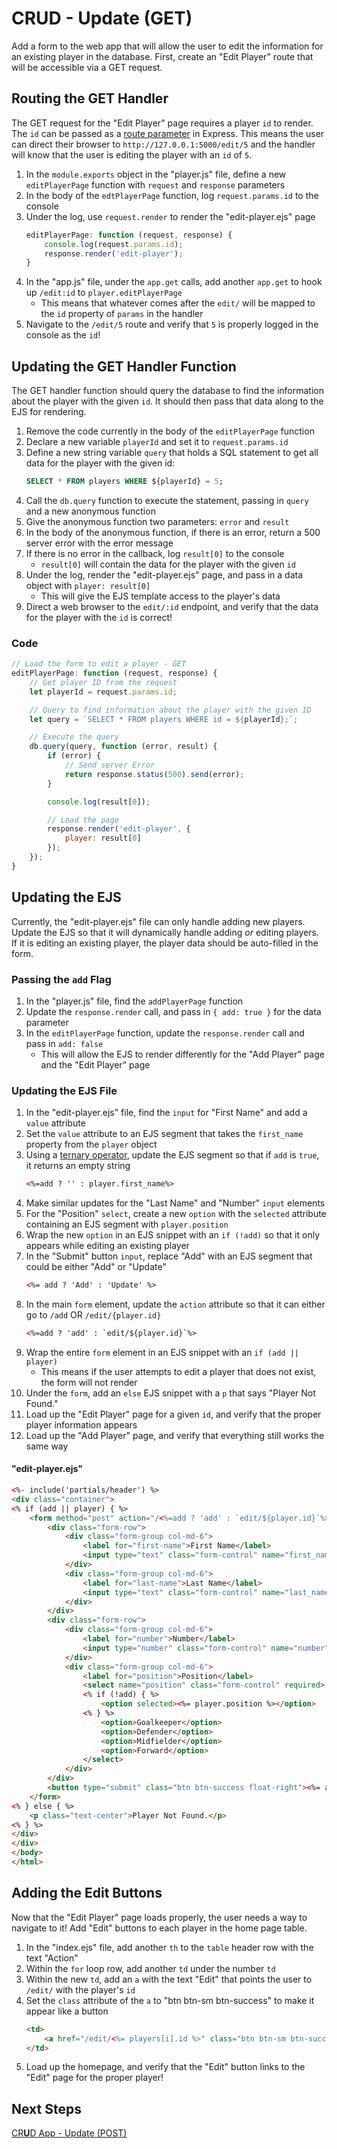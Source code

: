 # CR**U**D - Update (GET)
Add a form to the web app that will allow the user to edit the information for an existing player in the database. First, create an "Edit Player" route that will be accessible via a GET request.

## Routing the GET Handler
The GET request for the "Edit Player" page requires a player `id` to render. The `id` can be passed as a [route parameter](http://expressjs.com/en/guide/routing.html#route-parameters) in Express. This means the user can direct their browser to `http://127.0.0.1:5000/edit/5` and the handler will know that the user is editing the player with an `id` of `5`.

1. In the `module.exports` object in the "player.js" file, define a new `editPlayerPage` function with `request` and `response` parameters
1. In the body of the `edtPlayerPage` function, log `request.params.id` to the console
1. Under the log, use `request.render` to render the "edit-player.ejs" page
    ```js
    editPlayerPage: function (request, response) {
        console.log(request.params.id);
        response.render('edit-player');
    }
    ```
1. In the "app.js" file, under the `app.get` calls, add another `app.get` to hook up `/edit:id` to `player.editPlayerPage`
    - This means that whatever comes after the `edit/` will be mapped to the `id` property of `params` in the handler
1. Navigate to the `/edit/5` route and verify that `5` is properly logged in the console as the `id`!

## Updating the GET Handler Function
The GET handler function should query the database to find the information about the player with the given `id`. It should then pass that data along to the EJS for rendering.

1. Remove the code currently in the body of the `editPlayerPage` function
1. Declare a new variable `playerId` and set it to `request.params.id`
1. Define a new string variable `query` that holds a SQL statement to get all data for the player with the given id:
    ```sql
    SELECT * FROM players WHERE ${playerId} = 5;
    ```
1. Call the `db.query` function to execute the statement, passing in `query` and a new anonymous function
1. Give the anonymous function two parameters: `error` and `result`
1. In the body of the anonymous function, if there is an error, return a 500 server error with the error message
1. If there is no error in the callback, log `result[0]` to the console
    - `result[0]` will contain the data for the player with the given `id`
1. Under the log, render the "edit-player.ejs" page, and pass in a data object with `player: result[0]`
    - This will give the EJS template access to the player's data
1. Direct a web browser to the `edit/:id` endpoint, and verify that the data for the player with the `id` is correct!

### Code
```js
// Load the form to edit a player - GET
editPlayerPage: function (request, response) {
    // Get player ID from the request
    let playerId = request.params.id;

    // Query to find information about the player with the given ID
    let query = `SELECT * FROM players WHERE id = ${playerId};`;

    // Execute the query
    db.query(query, function (error, result) {
        if (error) {
            // Send server Error
            return response.status(500).send(error);
        }

        console.log(result[0]);

        // Load the page
        response.render('edit-player', {
            player: result[0]
        });
    });
}
```

## Updating the EJS
Currently, the "edit-player.ejs" file can only handle adding new players. Update the EJS so that it will dynamically handle adding _or_ editing players. If it is editing an existing player, the player data should be auto-filled in the form.

### Passing the `add` Flag
1. In the "player.js" file, find the `addPlayerPage` function
1. Update the `response.render` call, and pass in `{ add: true }` for the data parameter
1. In the `editPlayerPage` function, update the `response.render` call and pass in `add: false`
    - This will allow the EJS to render differently for the "Add Player" page and the "Edit Player" page

### Updating the EJS File
1. In the "edit-player.ejs" file, find the `input` for "First Name" and add a `value` attribute
1. Set the `value` attribute to an EJS segment that takes the `first_name` property from the `player` object
1. Using a [ternary operator](https://developer.mozilla.org/en-US/docs/Web/JavaScript/Reference/Operators/Conditional_Operator), update the EJS segment so that if `add` is `true`, it returns an empty string
    ```html
    <%=add ? '' : player.first_name%>
    ```
1. Make similar updates for the "Last Name" and "Number" `input` elements
1. For the "Position" `select`, create a new `option` with the `selected` attribute containing an EJS segment with `player.position`
1. Wrap the new `option` in an EJS snippet with an `if (!add)` so that it only appears while editing an existing player
1. In the "Submit" button `input`, replace "Add" with an EJS segment that could be either "Add" or "Update"
    ```html
    <%= add ? 'Add' : 'Update' %>
    ```
1. In the main `form` element, update the `action` attribute so that it can either go to `/add` OR `/edit/{player.id}`
    ```html
    <%=add ? 'add' : `edit/${player.id}`%>
    ```
1. Wrap the entire `form` element in an EJS snippet with an `if (add || player)`
    - This means if the user attempts to edit a player that does not exist, the form will not render
1. Under the `form`, add an `else` EJS snippet with a `p` that says "Player Not Found."
1. Load up the "Edit Player" page for a given `id`, and verify that the proper player information appears
1. Load up the "Add Player" page, and verify that everything still works the same way

#### "edit-player.ejs"
```html
<%- include('partials/header') %>
<div class="container">
<% if (add || player) { %>
    <form method="post" action="/<%=add ? 'add' : `edit/${player.id}`%>">
        <div class="form-row">
            <div class="form-group col-md-6">
                <label for="first-name">First Name</label>
                <input type="text" class="form-control" name="first_name" value="<%=add ? '' : player.first_name%>" required>
            </div>
            <div class="form-group col-md-6">
                <label for="last-name">Last Name</label>
                <input type="text" class="form-control" name="last_name" value="<%=add ? '' : player.last_name%>" required>
            </div>
        </div>
        <div class="form-row">
            <div class="form-group col-md-6">
                <label for="number">Number</label>
                <input type="number" class="form-control" name="number" value="<%=add ? '' : player.number%>" required>
            </div>
            <div class="form-group col-md-6">
                <label for="position">Position</label>
                <select name="position" class="form-control" required>
                <% if (!add) { %>
                    <option selected><%= player.position %></option>
                <% } %>
                    <option>Goalkeeper</option>
                    <option>Defender</option>
                    <option>Midfielder</option>
                    <option>Forward</option>
                </select>
            </div>
        </div>
        <button type="submit" class="btn btn-success float-right"><%= add ? 'Add' : 'Update' %> Player</button>
    </form>
<% } else { %>
    <p class="text-center">Player Not Found.</p>
<% } %>
</div>
</div>
</body>
</html>
```

## Adding the Edit Buttons
Now that the "Edit Player" page loads properly, the user needs a way to navigate to it! Add "Edit" buttons to each player in the home page table.

1. In the "index.ejs" file, add another `th` to the `table` header row with the text "Action"
1. Within the `for` loop row, add another `td` under the number `td`
1. Within the new `td`, add an `a` with the text "Edit" that points the user to `/edit/` with the player's `id`
1. Set the `class` attribute of the `a` to "btn btn-sm btn-success" to make it appear like a button
    ```html
    <td>
        <a href="/edit/<%= players[i].id %>" class="btn btn-sm btn-success">Edit</a>
    </td>
    ```
1. Load up the homepage, and verify that the "Edit" button links to the "Edit" page for the proper player!

## Next Steps
[CR**U**D App - Update (POST)](CrudAppUpdatePost.md)